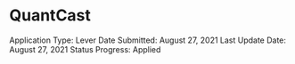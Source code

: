 # QuantCast

Application Type: Lever
Date Submitted: August 27, 2021
Last Update Date: August 27, 2021
Status Progress: Applied